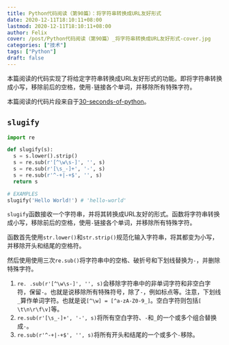 ```yaml
---
title: Python代码阅读（第90篇）：将字符串转换成URL友好形式
date: 2020-12-11T18:10:11+08:00
lastmod: 2020-12-11T18:10:11+08:00
author: Felix
cover: /post/Python代码阅读（第90篇）_将字符串转换成URL友好形式-cover.jpg
categories: ["技术"]
tags: ["Python"]
draft: false
---
```


本篇阅读的代码实现了将给定字符串转换成URL友好形式的功能。即将字符串转换成小写，移除前后的空格，使用`-`链接各个单词，并移除所有特殊字符。

本篇阅读的代码片段来自于[30-seconds-of-python](https://github.com/30-seconds/30-seconds-of-python)。

<!--more-->

## `slugify`

```py
import re

def slugify(s):
  s = s.lower().strip()
  s = re.sub(r'[^\w\s-]', '', s)
  s = re.sub(r'[\s_-]+', '-', s)
  s = re.sub(r'^-+|-+$', '', s)
  return s

# EXAMPLES
slugify('Hello World!') # 'hello-world'
```

`slugify`函数接收一个字符串，并将其转换成URL友好的形式。函数将字符串转换成小写，移除前后的空格，使用`-`链接各个单词，并移除所有特殊字符。

函数首先使用`str.lower()`和`str.strip()`规范化输入字符串，将其都变为小写，并移除开头和结尾的空格符。

然后使用使用三次`re.sub()`将字符串中的空格、破折号和下划线替换为`-`，并删除特殊字符。

1. `re. .sub(r'[^\w\s-]', '', s)`会移除字符串中的非单词字符和非空白字符，保留`-`。也就是说移除所有特殊符号，除了`-`，例如标点等。注意，下划线`_`算作单词字符。也就是说`[^\w] = [^a-zA-Z0-9_]`。空白字符则包括`[ \t\n\r\f\v]`等。
2. `re.sub(r'[\s_-]+', '-', s)`将所有空白字符、`-`和`_`的一个或多个组合替换成`-`。
3. `re.sub(r'^-+|-+$', '', s)`将所有开头和结尾的一个或多个`-`移除。
